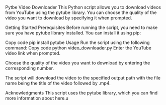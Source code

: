Pytbe Video Downloader
This Python script allows you to download videos from YouTube using the pytube library. You can choose the quality of the video you want to download by specifying it when prompted.

Getting Started
Prerequisites
Before running the script, you need to make sure you have pytube library installed. You can install it using pip:

Copy code
pip install pytube
Usage
Run the script using the following command:
Copy code
python video_downloader.py
Enter the YouTube video link when prompted.

Choose the quality of the video you want to download by entering the corresponding number.

The script will download the video to the specified output path with the file name being the title of the video followed by .mp4.

Acknowledgments
This script uses the pytube library, which you can find more information about here.u
